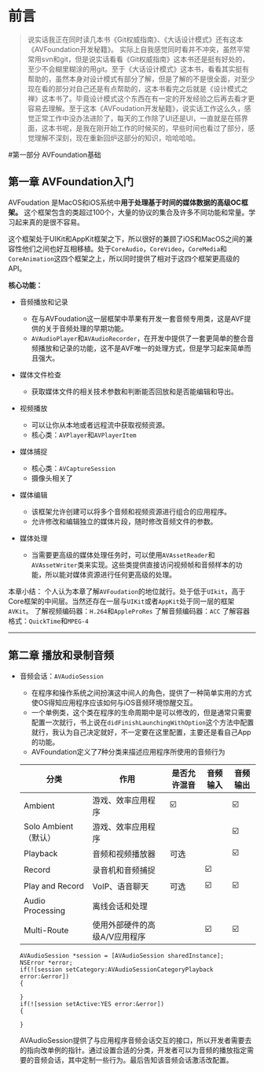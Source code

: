 # 前言
> 说实话我正在同时读几本书《Git权威指南》、《大话设计模式》还有这本《AVFoundation开发秘籍》。
> 实际上自我感觉同时看并不冲突，虽然平常常用svn和git，但是说实话看看《Git权威指南》这本书还是挺有好处的，至少不会糊里糊涂的用git。至于《大话设计模式》这本书，看看其实挺有帮助的，虽然本身对设计模式有部分了解，但是了解的不是很全面，对至少现在看的部分对自己还是有点帮助的，这本书看完之后就是《设计模式之禅》这本书了。毕竟设计模式这个东西在有一定的开发经验之后再去看才更容易去理解。至于这本《AVFoudation开发秘籍》，说实话工作这么久，感觉正常工作中没办法进阶了，每天的工作除了UI还是UI，一直就是在搭界面，这本书呢，是我在刚开始工作的时候买的，早些时间也看过了部分，感觉理解不深刻，现在重新回炉这部分的知识，哈哈哈哈。

#第一部分 AVFoundation基础
## 第一章 AVFoundation入门 
AVFoudation 是MacOS和iOS系统中**用于处理基于时间的媒体数据的高级OC框架。** 这个框架包含的类超过100个，大量的协议的集合及许多不同功能和常量。学习起来真的是很不容易。

这个框架处于UIKit和AppKit框架之下，所以很好的兼顾了iOS和MacOS之间的兼容性他们之间也好互相移植。处于`CoreAudio`，`CoreVideo`，`CoreMedia`和`CoreAnimation`这四个框架之上，所以同时提供了相对于这四个框架更高级的API。

**核心功能：**

- 音频播放和记录
   -  在与AVFoudation这一层框架中苹果有开发一套音频专用类，这是AVF提供的关于音频处理的早期功能。
   - `AVAudioPlayer`和`AVAudioRecorder`，在开发中提供了一套更简单的整合音频播放和记录的功能，这不是AVF唯一的处理方式，但是学习起来简单而且强大。

- 媒体文件检查
    - 获取媒体文件的相关技术参数和判断能否回放和是否能编辑和导出。

- 视频播放
    - 可以让你从本地或者远程流中获取视频资源。
    - 核心类：`AVPlayer`和`AVPlayerItem`

- 媒体捕捉
    - 核心类：`AVCaptureSession`
    - 摄像头相关了

- 媒体编辑
    - 该框架允许创建可以将多个音频和视频资源进行组合的应用程序。
    - 允许修改和编辑独立的媒体片段，随时修改音频文件的参数。

- 媒体处理
    - 当需要更高级的媒体处理任务时，可以使用`AVAssetReader`和`AVAssetWriter`类来实现。这些类提供直接访问视频帧和音频样本的功能，所以能对媒体资源进行任何更高级的处理。


本章小结：
个人认为本章了解`AVFoudation`的地位就行。处于低于`UIkit`，高于Core框架的中间层。当然还存在一层与`UIKit`或者`AppKit`处于同一层的框架`AVKit`。
了解视频编码器：`H.264`和`AppleProRes`
了解音频编码器：`ACC`
了解容器格式：`QuickTime`和`MPEG-4`

---


## 第二章 播放和录制音频
 
 - 音频会话：`AVAudioSession`
   - 在程序和操作系统之间扮演这中间人的角色，提供了一种简单实用的方式使OS得知应用程序应该如何与iOS音频环境惊醒交互。
   - 一个单例类，这个类在程序的生命周期中是可以修改的，但是通常只需要配置一次就行，书上说在`didFinishLaunchingWithOption`这个方法中配置就行，我认为自己决定就好，不一定要在这里配置，主要还是看自己App的功能。
   - AVFoundation定义了7种分类来描述应用程序所使用的音频行为
    
    分类 | 作用 | 是否允许混音 | 音频输入 | 音频输出
    --------- | ------------- | ------------- | ------------- | ------------- 
    Ambient | 游戏、效率应用程序 | ☑️ |  | ☑️ |
    Solo Ambient（默认） | 游戏、效率应用程序 |  |  | ☑️ |
    Playback | 音频和视频播放器 | 可选 |  | ☑️ |
    Record | 录音机和音频捕捉 |  | ☑️ |  |
    Play and Record | VoIP、语音聊天 | 可选 | ☑️ | ☑️ |
    Audio Processing | 离线会话和处理 |  |  |  |
    Multi-Route | 使用外部硬件的高级A/V应用程序 |  | ☑️ | ☑️ |
    
    ```objc
    AVAudioSession *session = [AVAudioSession sharedInstance];
    NSError *error;
    if(![session setCategory:AVAudioSessionCategoryPlayback error:&error])
    {
    
    }
    if(![session setActive:YES error:&error])
    {
    
    }
    ```
    AVAudioSession提供了与应用程序音频会话交互的接口，所以开发者需要去的指向改单例的指针。通过设置合适的分类，开发者可以为音频的播放指定需要的音频会话，其中定制一些行为。最后告知该音频会话激活改配置。

